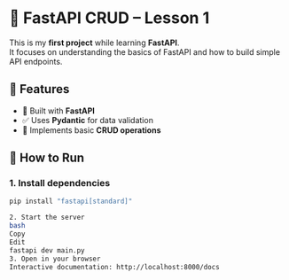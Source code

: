 # 📘 FastAPI CRUD – Lesson 1

This is my **first project** while learning **FastAPI**.  
It focuses on understanding the basics of FastAPI and how to build simple API endpoints.

## 🚀 Features

- 🔧 Built with **FastAPI**
- ✅ Uses **Pydantic** for data validation
- 🧠 Implements basic **CRUD operations**

## 🧪 How to Run

### 1. Install dependencies

```bash
pip install "fastapi[standard]"

2. Start the server
bash
Copy
Edit
fastapi dev main.py
3. Open in your browser
Interactive documentation: http://localhost:8000/docs

